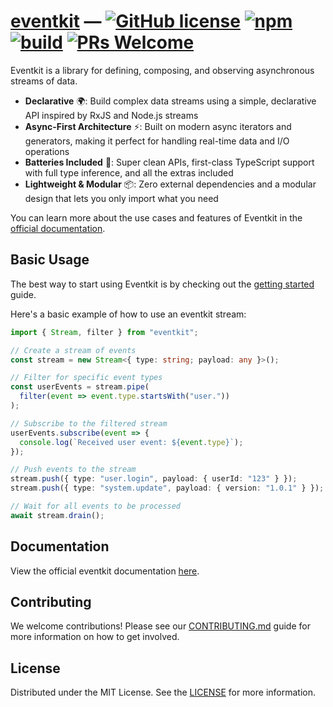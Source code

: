 # [eventkit](https://hntrl.github.io/eventkit/) — [![GitHub license][license-badge]][license-url] [![npm][npm-badge]][npm-url] [![build][build-badge]][build-url] [![PRs Welcome][prs-badge]][prs-url]

[license-badge]: https://img.shields.io/badge/license-MIT-blue.svg
[license-url]: https://github.com/hntrl/eventkit/blob/main/LICENSE.md
[npm-badge]: https://img.shields.io/npm/v/eventkit
[npm-url]: https://www.npmjs.com/package/eventkit
[build-badge]: https://img.shields.io/github/actions/workflow/status/hntrl/eventkit/test.yml
[build-url]: https://github.com/hntrl/eventkit/actions/workflows/test.yml
[prs-badge]: https://img.shields.io/badge/PRs-welcome-brightgreen.svg
[prs-url]: https://legacy.reactjs.org/docs/how-to-contribute.html#your-first-pull-request

Eventkit is a library for defining, composing, and observing asynchronous streams of data.

- **Declarative** 🌍: Build complex data streams using a simple, declarative API inspired by RxJS and Node.js streams
- **Async-First Architecture** ⚡️: Built on modern async iterators and generators, making it perfect for handling real-time data and I/O operations
- **Batteries Included** 🔋: Super clean APIs, first-class TypeScript support with full type inference, and all the extras included
- **Lightweight & Modular** 📦: Zero external dependencies and a modular design that lets you only import what you need

You can learn more about the use cases and features of Eventkit in the [official documentation](https://hntrl.github.io/eventkit/guide/what-is-eventkit/).

## Basic Usage

The best way to start using Eventkit is by checking out the [getting started](https://hntrl.github.io/eventkit/guide/getting-started/) guide.

Here's a basic example of how to use an eventkit stream:

```typescript
import { Stream, filter } from "eventkit";

// Create a stream of events
const stream = new Stream<{ type: string; payload: any }>();

// Filter for specific event types
const userEvents = stream.pipe(
  filter(event => event.type.startsWith("user."))
);

// Subscribe to the filtered stream
userEvents.subscribe(event => {
  console.log(`Received user event: ${event.type}`);
});

// Push events to the stream
stream.push({ type: "user.login", payload: { userId: "123" } });
stream.push({ type: "system.update", payload: { version: "1.0.1" } }); // This won't be logged

// Wait for all events to be processed
await stream.drain();
```

## Documentation

View the official eventkit documentation [here](https://hntrl.github.io/eventkit/).

## Contributing

We welcome contributions! Please see our [CONTRIBUTING.md](CONTRIBUTING.md) guide for more information on how to get involved.

## License

Distributed under the MIT License. See the [LICENSE](LICENSE.md) for more information.
